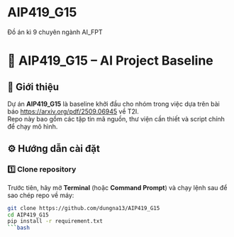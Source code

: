 # AIP419_G15
Đồ án kì 9 chuyên ngành AI_FPT

# 🧠 AIP419_G15 – AI Project Baseline

## 🚀 Giới thiệu
Dự án **AIP419_G15** là baseline khởi đầu cho nhóm trong việc dựa trên bài báo https://arxiv.org/pdf/2509.06945 về T2I.  
Repo này bao gồm các tập tin mã nguồn, thư viện cần thiết và script chính để chạy mô hình.

## ⚙️ Hướng dẫn cài đặt

### 1️⃣ Clone repository
Trước tiên, hãy mở **Terminal** (hoặc **Command Prompt**) và chạy lệnh sau để sao chép repo về máy:
```bash
git clone https://github.com/dungna13/AIP419_G15
cd AIP419_G15
pip install -r requirement.txt
```bash
